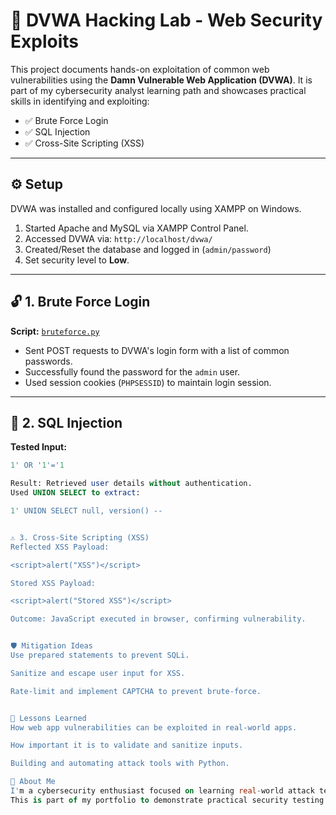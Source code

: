 # 🔐 DVWA Hacking Lab - Web Security Exploits

This project documents hands-on exploitation of common web vulnerabilities using the **Damn Vulnerable Web Application (DVWA)**. It is part of my cybersecurity analyst learning path and showcases practical skills in identifying and exploiting:

- ✅ Brute Force Login
- ✅ SQL Injection
- ✅ Cross-Site Scripting (XSS)

---

## ⚙️ Setup

DVWA was installed and configured locally using XAMPP on Windows.

1. Started Apache and MySQL via XAMPP Control Panel.
2. Accessed DVWA via: `http://localhost/dvwa/`
3. Created/Reset the database and logged in (`admin/password`)
4. Set security level to **Low**.

---

## 🔓 1. Brute Force Login

**Script:** [`bruteforce.py`](./bruteforce.py)

- Sent POST requests to DVWA's login form with a list of common passwords.
- Successfully found the password for the `admin` user.
- Used session cookies (`PHPSESSID`) to maintain login session.


---

## 💉 2. SQL Injection

**Tested Input:**
```sql
1' OR '1'='1

Result: Retrieved user details without authentication.
Used UNION SELECT to extract:

1' UNION SELECT null, version() -- 


⚠️ 3. Cross-Site Scripting (XSS)
Reflected XSS Payload:

<script>alert("XSS")</script>

Stored XSS Payload:

<script>alert("Stored XSS")</script>

Outcome: JavaScript executed in browser, confirming vulnerability.


🛡️ Mitigation Ideas
Use prepared statements to prevent SQLi.

Sanitize and escape user input for XSS.

Rate-limit and implement CAPTCHA to prevent brute-force.


🧠 Lessons Learned
How web app vulnerabilities can be exploited in real-world apps.

How important it is to validate and sanitize inputs.

Building and automating attack tools with Python.

🚀 About Me
I'm a cybersecurity enthusiast focused on learning real-world attack techniques in controlled environments.
This is part of my portfolio to demonstrate practical security testing skills.
 
 
